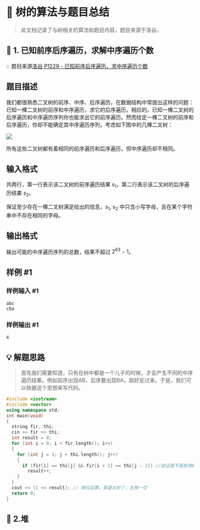 # 🌳 树的算法与题目总结
>此文档记录了与树相关的算法和题目内容，题目来源于洛谷。

## 📌 1. 已知前序后序遍历，求解中序遍历个数

💡 题目来源[洛谷 P1229 - 已知前序后序遍历，求中序遍历个数](https://www.luogu.com.cn/problem/P1229)

## 题目描述

我们都很熟悉二叉树的前序、中序、后序遍历，在数据结构中常提出这样的问题：已知一棵二叉树的前序和中序遍历，求它的后序遍历，相应的，已知一棵二叉树的后序遍历和中序遍历序列你也能求出它的前序遍历。然而给定一棵二叉树的前序和后序遍历，你却不能确定其中序遍历序列，考虑如下图中的几棵二叉树：

![](https://cdn.luogu.com.cn/upload/image_hosting/w75s9yip.png)

所有这些二叉树都有着相同的前序遍历和后序遍历，但中序遍历却不相同。

## 输入格式

共两行，第一行表示该二叉树的前序遍历结果 $s_1$，第二行表示该二叉树的后序遍历结果 $s_2$。


保证至少存在一棵二叉树满足给出的信息，s<sub>1</sub>, s<sub>2</sub>  中只含小写字母，且在某个字符串中不存在相同的字母。

## 输出格式

输出可能的中序遍历序列的总数，结果不超过 $2^{63}-1$。

## 样例 #1

### 样例输入 #1

```
abc                           
cba
```

### 样例输出 #1

```
4
```

## 💡 解题思路
>首先我们需要知道，只有在树中都是一个儿子的时候，才会产生不同的中序遍历结果。例如前序出现AB，后序要出现BA，刚好反过来。于是，我们可以依据这个思想来写代码。

```cpp
#include <iostream>
#include <vector>
using namespace std;
int main(void)
{
  string fir, thi;
  cin >> fir >> thi;
  int result = 0;
  for (int i = 0; i < fir.length(); i++)
  {
    for (int j = 1; j < thi.length(); j++)
    {
      if (fir[i] == thi[j] && fir[i + 1] == thi[j - 1]) //验证是不是前序AB，后序BA的情况
        result++;
    }
  }
  cout << (1 << result); // 按位运算，真是太妙了，左移一位
  return 0;
}
```
## 📌 2.堆